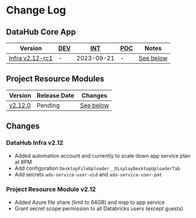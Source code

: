 # Change Log

## DataHub Core App
| Version | [DEV](https://dev.fsdh-dhsf.science.cloud-nuage.canada.ca/) | [INT](https://int.fsdh-dhsf.science.cloud-nuage.canada.ca/) | [POC](https://federal-science-datahub.canada.ca/) | Notes |
|---|---|---|---|---|
|[Infra v2.12-rc1](https://github.com/ssc-sp/datahub-infra/tree/v2.12-rc1)|-|2023-09-21|-| [See below](#datahub-infra-v212-) |

## Project Resource Modules
| Version | Release Date | Changes |
|---|---|---|
|[v2.12.0](https://github.com/ssc-sp/datahub-resource-modules/tree/2.12.x/modules/v2.12.0)| Pending |[See below](#project-resource-module-v212-)|

## Changes

### DataHub Infra v2.12 <a name="infra212"></a>
- Added automation account and currently to scale down app service plan at 8PM
- Add configuration `DesktopFileUploader__DisplayDesktopUploaderTab`
- Add secrets `ado-service-user-oid` and `ado-service-user-pat`

### Project Resource Module v2.12 <a name="resource212"></a>
- Added Azure file share (limit to 64GB) and map to app service 
- Grant secret scope permission to all Databricks users (except guests)
